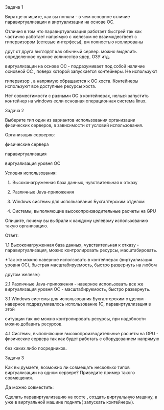 Задача 1

Вкратце опишите, как вы поняли - в чем основное отличие паравиртуализации и виртуализации на основе ОС.

Отличия в том что паравиртуализация работает быстрей так как частично работает напрямую с железом не взаимодествеет с гипервизором (сетевые интерфесы), вм полностью изолированы 

друг от друга выглядят как обычный сервер. можно выделить определенное нужное количество ядер, ОЗУ итд.

виртуализации на основе ОС - подразумивает под собой наличие основной ОС , поверх которой запускается контейнеры. Не используют 

гипервизор , а напрямую обращаются к ОС хоста. Контейнеры используют все доступные ресурсы хоста.

Нет совместимости с разными ОС в контейнерах, нельзя запустить контейнер на windows если основная операционная система linux.

Задача 2

Выберите тип один из вариантов использования организации физических серверов, в зависимости от условий использования.

Организация серверов:

физические сервера

паравиртуализация

виртуализация уровня ОС

Условия использования:

1. Высоконагруженная база данных, чувствительная к отказу

2. Различные Java-приложения

3. Windows системы для использования Бухгалтерским отделом

4. Системы, выполняющие высокопроизводительные расчеты на GPU

Опишите, почему вы выбрали к каждому целевому использованию такую организацию.

Ответ:

1.1 Высоконагруженная база данных, чувствительная к отказу - паравиртуализация, можно контролировать ресурсы, масштабировать.

*Так же можно наверное исползовать в контейнерах (виртуализация уровня ОС), быстрая масштабируемость, быстро развернуть на любом 

другом железе:) 

2.1 Различные Java-приложения - наверное использовать все же виртуализация уровня ОС - масштабируемость, быстро развернуть.

3.1 Windows системы для использования Бухгалтерским отделом - наверное подразумивалось использование 1С, паравиртуализация в этой 

ситуации так же можно контролировать ресурсы, при надобности можно добавить ресурсов.

4.1 Системы, выполняющие высокопроизводительные расчеты на GPU - физические сервера так как будет работать с оборудованием напрямую 

без каких либо посредников.

Задача 3

Как вы думаете, возможно ли совмещать несколько типов виртуализации на одном сервере? Приведите пример такого совмещения.

Да можно совместить:

Сделать паравиртуализацию на хосте , создать виртуальную машину, а уже в виртуальной машине поднять( запускать контейнеры).

 